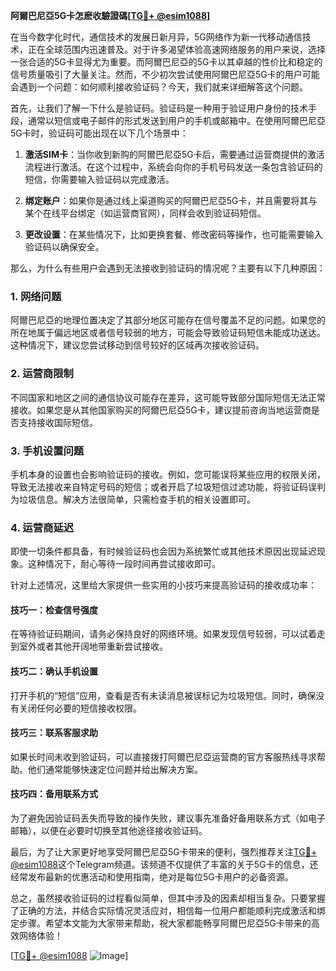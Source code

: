 **阿爾巴尼亞5G卡怎麽收驗證碼[[TG💪+ @esim1088](https://t.me/s/esim1088)]**

在当今数字化时代，通信技术的发展日新月异，5G网络作为新一代移动通信技术，正在全球范围内迅速普及。对于许多渴望体验高速网络服务的用户来说，选择一张合适的5G卡显得尤为重要。而阿爾巴尼亞的5G卡以其卓越的性价比和稳定的信号质量吸引了大量关注。然而，不少初次尝试使用阿爾巴尼亞5G卡的用户可能会遇到一个问题：如何顺利接收验证码？今天，我们就来详细解答这个问题。

首先，让我们了解一下什么是验证码。验证码是一种用于验证用户身份的技术手段，通常以短信或电子邮件的形式发送到用户的手机或邮箱中。在使用阿爾巴尼亞5G卡时，验证码可能出现在以下几个场景中：

1. **激活SIM卡**：当你收到新购的阿爾巴尼亞5G卡后，需要通过运营商提供的激活流程进行激活。在这个过程中，系统会向你的手机号码发送一条包含验证码的短信，你需要输入验证码以完成激活。

2. **绑定账户**：如果你是通过线上渠道购买的阿爾巴尼亞5G卡，并且需要将其与某个在线平台绑定（如运营商官网），同样会收到验证码短信。

3. **更改设置**：在某些情况下，比如更换套餐、修改密码等操作，也可能需要输入验证码以确保安全。

那么，为什么有些用户会遇到无法接收到验证码的情况呢？主要有以下几种原因：

### 1. **网络问题**
   阿爾巴尼亞的地理位置决定了其部分地区可能存在信号覆盖不足的问题。如果您的所在地属于偏远地区或者信号较弱的地方，可能会导致验证码短信未能成功送达。这种情况下，建议您尝试移动到信号较好的区域再次接收验证码。

### 2. **运营商限制**
   不同国家和地区之间的通信协议可能存在差异，这可能导致部分国际短信无法正常接收。如果您是从其他国家购买的阿爾巴尼亞5G卡，建议提前咨询当地运营商是否支持接收国际短信。

### 3. **手机设置问题**
   手机本身的设置也会影响验证码的接收。例如，您可能误将某些应用的权限关闭，导致无法接收来自特定号码的短信；或者开启了垃圾短信过滤功能，将验证码误判为垃圾信息。解决方法很简单，只需检查手机的相关设置即可。

### 4. **运营商延迟**
   即使一切条件都具备，有时候验证码也会因为系统繁忙或其他技术原因出现延迟现象。这种情况下，耐心等待一段时间再尝试接收即可。

针对上述情况，这里给大家提供一些实用的小技巧来提高验证码的接收成功率：

#### 技巧一：检查信号强度
   在等待验证码期间，请务必保持良好的网络环境。如果发现信号较弱，可以试着走到室外或者其他开阔地带重新尝试接收。

#### 技巧二：确认手机设置
   打开手机的“短信”应用，查看是否有未读消息被误标记为垃圾短信。同时，确保没有关闭任何必要的短信接收权限。

#### 技巧三：联系客服求助
   如果长时间未收到验证码，可以直接拨打阿爾巴尼亞运营商的官方客服热线寻求帮助。他们通常能够快速定位问题并给出解决方案。

#### 技巧四：备用联系方式
   为了避免因验证码丢失而导致的操作失败，建议事先准备好备用联系方式（如电子邮箱），以便在必要时切换至其他途径接收验证码。

最后，为了让大家更好地享受阿爾巴尼亞5G卡带来的便利，强烈推荐关注[TG💪+ @esim1088](https://t.me/s/esim1088)这个Telegram频道。该频道不仅提供了丰富的关于5G卡的信息，还经常发布最新的优惠活动和使用指南，绝对是每位5G卡用户的必备资源。

总之，虽然接收验证码的过程看似简单，但其中涉及的因素却相当复杂。只要掌握了正确的方法，并结合实际情况灵活应对，相信每一位用户都能顺利完成激活和绑定步骤。希望本文能为大家带来帮助，祝大家都能畅享阿爾巴尼亞5G卡带来的高效网络体验！

[[TG💪+ @esim1088](https://t.me/s/esim1088) ![Image](https://i.postimg.cc/4NQfJmqS/Snipaste-2025-05-13-00-14-12.png)]